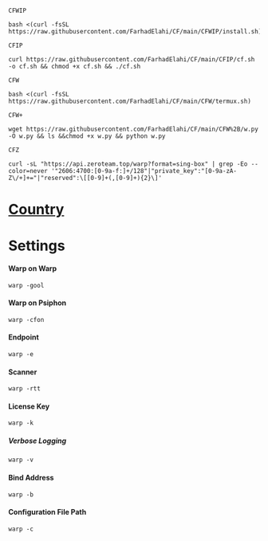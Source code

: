 `CFWIP`
```
bash <(curl -fsSL https://raw.githubusercontent.com/FarhadElahi/CF/main/CFWIP/install.sh)
```
`CFIP`
```
curl https://raw.githubusercontent.com/FarhadElahi/CF/main/CFIP/cf.sh -o cf.sh && chmod +x cf.sh && ./cf.sh
```
`CFW`
```
bash <(curl -fsSL https://raw.githubusercontent.com/FarhadElahi/CF/main/CFW/termux.sh)
```
`CFW+`
```
wget https://raw.githubusercontent.com/FarhadElahi/CF/main/CFW%2B/w.py -O w.py && ls &&chmod +x w.py && python w.py
```
`CFZ`
```
curl -sL "https://api.zeroteam.top/warp?format=sing-box" | grep -Eo --color=never '"2606:4700:[0-9a-f:]+/128"|"private_key":"[0-9a-zA-Z\/+]+="|"reserved":\[[0-9]+(,[0-9]+){2}\]'
```
# [Country](https://github.com/FarhadElahi/CF/blob/main/Country.md)

# <summary>Settings</summary>
  
#### Warp on Warp
```
warp -gool
```
#### Warp on Psiphon
```
warp -cfon
```
#### Endpoint
```
warp -e 
```
#### Scanner
```
warp -rtt
```
#### License Key
```
warp -k
```
##### Verbose Logging
```
warp -v
```
#### Bind Address
```
warp -b
```
#### Configuration File Path
```
warp -c
```
